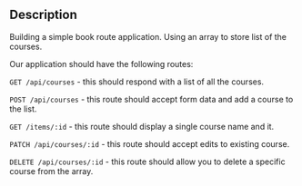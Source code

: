 ## Description

Building a simple book route application. Using an array to store list of the courses.

Our application should have the following routes:

`GET /api/courses` - this should respond with a list of all the courses.

`POST /api/courses` - this route should accept form data and add a course to the list.

`GET /items/:id` - this route should display a single course name and it.

`PATCH /api/courses/:id` - this route should accept edits to existing course.

`DELETE /api/courses/:id` - this route should allow you to delete a specific course from the array.
